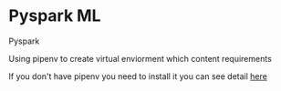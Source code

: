 # Pyspark ML
Pyspark

Using pipenv to create virtual enviorment which content requirements

If you don't have pipenv you need to install it you can see detail [here](https://pipenv-fork.readthedocs.io/en/latest/)
